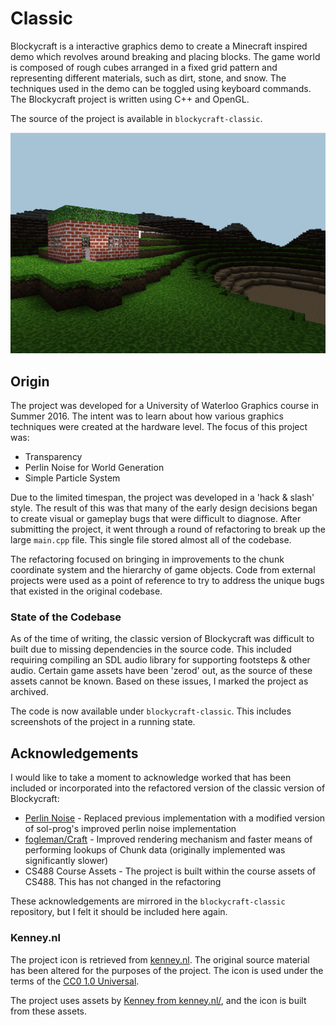 # Classic

Blockycraft is a interactive graphics demo to create a Minecraft inspired demo which revolves around breaking and placing blocks. The game world is composed of rough cubes arranged in a fixed grid pattern and representing different materials, such as dirt, stone, and snow.  The techniques used in the demo can be toggled using keyboard commands.  The Blockycraft project is written using C++ and OpenGL.

The source of the project is available in `blockycraft-classic`.

![blockycraft world](./screenshots/world.png "Blockycraft")

## Origin

The project was developed for a University of Waterloo Graphics course in Summer 2016. The intent was to learn about how various graphics techniques were created at the hardware level. The focus of this project was:

- Transparency
- Perlin Noise for World Generation
- Simple Particle System

Due to the limited timespan, the project was developed in a 'hack & slash' style. The result of this was that many of the early design decisions began to create visual or gameplay bugs that were difficult to diagnose. After submitting the project, it went through a round of refactoring to break up the large `main.cpp` file. This single file stored almost all of the codebase.

The refactoring focused on bringing in improvements to the chunk coordinate system and the hierarchy of game objects. Code from external projects were used as a point of reference to try to address the unique bugs that existed in the original codebase.

### State of the Codebase

As of the time of writing, the classic version of Blockycraft was difficult to built due to missing dependencies in the source code. This included requiring compiling an SDL audio library for supporting footsteps & other audio. Certain game assets have been 'zerod' out, as the source of these assets cannot be known. Based on these issues, I marked the project as archived.

The code is now available under `blockycraft-classic`. This includes screenshots of the project in a running state.

## Acknowledgements

I would like to take a moment to acknowledge worked that has been included or incorporated into the refactored version of the classic version of Blockycraft:

- [Perlin Noise](https://github.com/sol-prog/Perlin_Noise) - Replaced previous implementation with a modified version of sol-prog's improved perlin noise implementation
- [fogleman/Craft](https://github.com/fogleman/Craft) - Improved rendering mechanism and faster means of performing lookups of Chunk data (originally implemented was significantly slower)
- CS488 Course Assets - The project is built within the course assets of CS488. This has not changed in the refactoring

These acknowledgements are mirrored in the `blockycraft-classic` repository, but I felt it should be included here again.

### Kenney.nl

The project icon is retrieved from [kenney.nl](docs/icon/icon.json). The original source material has been altered for the purposes of the project. The icon is used under the terms of the [CC0 1.0 Universal](https://creativecommons.org/publicdomain/zero/1.0/).

The project uses assets by [Kenney from kenney.nl/](http://kenney.nl/assets/voxel-pack), and the icon is built from these assets.
